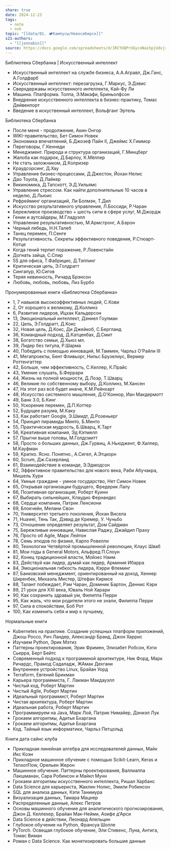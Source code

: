```yaml
---
share: true
date: 2024-12-23
tags:
  - note
  - nsk
topic: "[[data/01. 🏕️Кампусы/Новосибирск]]"
s21-authors:
  - "[[jonnabin]]"
source: https://docs.google.com/spreadsheets/d/1RCYUQPrUGycoNaihpjUdvjxDCgxItEb6FViF7KQVnpA/
---
```


Библиотека Сбербанка | Искусственный интеллект
- Искусственный интеллект на службе бизнеса, А.А.Агравл, Дж.Ганс, А.Голдфарб
- Искусственный интеллект: перезагрузка, Г.Маркус, Э.Дэвис
- Сверхдержавы искусственного интеллекта, Кай-Фу Ли
- Машина. Платформа. Толпа, Э.Макафи, Бриньолфсон
- Внедрение искусственного интеллекта в бизнес-практику, Томас Дейвенпорт
- Введение в искуственный интеллект, Вольфганг Эртель

Библиотека Сбербанка
- После меня - продолжение, Акин Онгор
- WIKI-правительство, Бет Симон Новек
- Экономика впечатлений, Б.Джозеф Пайн II, Джеймс Х.Гиммор
- Переговоры, Г.Кеннеди
- Менеджмент. Природа и структура организаций, Г.Минцберг
- Жалоба как подарок, Д.Барлоу, К.Мёллер
- Не стать заложником, Д.Колризер
- Краудсорсинг, Д.Хау
- Управление бизнес-процессами, Д.Джестон, Йохан Нелис
- Дао Toyota, Д.Лайкер
- Викиномика, Д.Тапскотт, Э.Д.Уильямс
- Управление стрессом. Как найти дополнительные 10 часов в неделю, Д.Льюис
- Рефрейминг организаций, Ли Болмэн, Т.Дил
- Искусство результативного управления, Л.Боссиди, Р.Чаран
- Бережливое производство + шесть сигм в сфере услуг, М.Джордж
- Гении и аутсайдеры, М.Гладуэлл
- Управление результативностью, М.Армстронг, А.Бэрон
- Черный лебедь, Н.Н.Талеб
- Танец перемен, П.Сенге
- Результативность. Секреты эффективного поведения, Р.Стюарт-Котце
- Когда гений терпит поражение, Р.Ловенстайн
- Догнать зайца, С.Спир
- 5S для офиса, Т.Фабрицио, Д.Тэппинг
- Критическая цепь, Э.Голдратт
- Сингапур, Ю.Сигов
- Теряя невинность, Ричард Брэнсон
- Любовь, любовь, любовь, Лиз Бурбо

Пронумерованные книги «Библиотека Сбербанка»
- 1, 7 навыков высокоэффективных людей, С.Кови
- 2, От хорошего к великому, Д.Коллинз
- 6, Развитие лидеров, Ицхак Кальдерсон
- 13, Эмоциональный интеллект, Дэниел Гоулман
- 22, Цель, Э.Голдратт, Д.Кокс
- 32, Новая цель, Д.Кокс, Ди Джейкоб, С.Бергланд
- 36, Командный подход, Д.Катценбах, Д.Смит
- 38, Богатство семьи, Д.Хьюз мл.
- 39, Лидер без титула, Р.Шарма
- 40, Победить с помощью инноваций, М.Таммен, Чарльз О'Райли III
- 41, Мегапроекты, Бент Фливьорг, Нильс Брузелиус, Вермер Роттенгаттер
- 42, Больше, чем эффективность, С.Келлер, К.Прайс
- 43, Умение слушать, Б.Феррари
- 44, Жизнь на полной мощности, Д.Лоэр, Т.Шварц
- 46, Великие по собственному выбору, Д.Коллинз, М.Хансен
- 47, На этот раз всё будет иначе, К.М.Рейнхарт
- 48, Искусство системного мышления, Д.О'Коннор, Иан Макдермотт
- 49, Банк 3.0, Б.Кинг
- 50, Ускорение перемен, Д.П.Коттер
- 52, Будущее разума, М.Каку
- 53, Как работает Google, Э.Шмидт, Д.Розеньерг
- 54, Принцип пирамиды Минто, Б.Минто
- 55, Практическая мудрость, Б.Шварц, К.Тарт
- 56, Креативная компания, Эд Кэтмелл
- 57, Прыгни выше головы, М.Голдсмитт
- 58, Просто о больших данных, Дж.Гурвиц, А.Ньюджент, Ф.Халпер, М.Кауфман
- 59, Кратко. Ясно. Понятно., А.Сигел, А.Этцкорн
- 60, Scrum, Дж.Сазерланд
- 61, Взаимодействие в команде, Э.Эдмодсон
- 62, Эффективное правительство для нового века, Раби Абучакра, Мишель Хури
- 64, Умные граждане - умное государство, Нет Симон Новек
- 65, Открывая организации будущего, Фредерик Лалу
- 66, Позитивная организация, Роберт Куинн
- 67, Выбирать сильнейших, Клаудио Фернандес
- 68, Сердце компании, Патрик Ленсиони
- 69, Блокчейн, Мелани Свон
- 70, Университет третьего поколения, Йохан Висела
- 71, Huawei, Тянь Так, Дэвид де Кремер, У. Чуньбо
- 73, Отношение определяет результат, Дом Сайдман
- 75, Бережливые инновации, Навислая Раджу, Джайдип Праху
- 76, Просто об Agile, Марк Лейтон
- 78, Семь этюдов по физике, Карло Ровелли
- 80, Технологии Четвёртой промышленной революции, Клаус Шваб
- 81, Мои годы в General Motors, Альфред П.Слоун
- 82, Конец традиционной власти, Мойзес Наим
- 83, Действуй как лидер, думай как лидер, Арминия Ибарра
- 84, Эмоциональная гибкость лидера, Кэрри Флеминг
- 87, Банковский менеджмент, ориентированный на доход, Хеннер Ширенбек, Михаэль Мистер, Штефан Кирмсе
- 88, Талант побеждает, Рэм Чаран, Доминик Бартон, Деннис Кэри
- 89, 21 урок для XXI века, Юваль Ной Харари
- 90, Как сохранить здравый ум, Филиппа Перри
- 95, Как жаль, что мои родители этого не знали, Филиппа Перри
- 97, Сила в спокойствии, Боб Рот
- 100, Как изменить себя и мир к лучшему, 

Нормальные книги
- Kubernetes на практике. Создание успешных платформ приложений, Джош Россо, Рич Ландер, Александр Бранд, Джон Харрис
- Изучаем Python, Эрик Мэтиз
- Паттерны проектирования, Эрик Фримен, Элизабет Робсон, Кэти Сьерра, Берт Бейтс
- Современный подход к программной архитектуре, Ник Форд, Марк Ричардс, Прамод Садаладж, ЖАмак Дехгани
- Внутреннее устройство Linux, Брайан Уорд
- Terraform, Евгений Брикман
- Карьера программиста, Г. Лакман Макдауэлл
- Чистый код, Роберт Мартин
- Чистый Agile, Роберт Мартин
- Идеальный программист, Роберт Мартин
- Чистая архитектура, Роберт Мартин
- Идеальная работа, Роберт Мартин
- Программируем на Java, Марк Лой, Патрик Нимайер, Дэниэл Лук
- Грокаем алгоритмы, Адитья Бхаргана
- Грокаем алгоритмы, Адитья Бхаргана
- Код. Тайный язык информатики, Чарльз Петцольд 

Книги дата сайнс клуба
- Прикладная линейная алгебра для исследователей данных, Майк Икс Коэн
- Прикладное машинное обучение с помощью Scikit-Learn, Keras и TensorFlow, Орельен Жерон
- Машинное обучение. Паттерны проектирования, Валлиаппа Лакшманан, Сара Робинсон и Майкл Мунн
- Грокаем алгоритмы искусственного интеллекта, Ришал Харбанс
- Data Science для карьериста, Жаклин Нолис, Эмили Робинсон
- SQL для анализа данных, Кэти Танимура
- Визуализация данных, Тамара Мацнер
- Распределенные данные, Алекс Петров
- Основы машинного обучение для аналитического прогнозирования, Джон Д. Келлехер, Брайан Мак-Нейми, Аоифе д'Арси
- Data Science в действии, Леонард Апельцин
- Глубокое обучение на Python, Франсуа Шолле
- PyTorch. Освещая глубокое обучение, Эли Стивенс, Луна, Антига, Томас Виман
- Роман с Data Science. Как монетизировать большие данные
